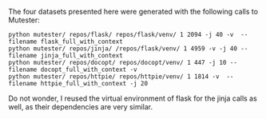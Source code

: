 The four datasets presented here were generated with the following calls to Mutester:

```
python mutester/ repos/flask/ repos/flask/venv/ 1 2094 -j 40 -v  --filename flask_full_with_context
python mutester/ repos/jinja/ /repos/flask/venv/ 1 4959 -v -j 40 --filename jinja_full_with_context
python mutester/ repos/docopt/ repos/docopt/venv/ 1 447 -j 10 --filename docopt_full_with_context -v
python mutester/ repos/httpie/ repos/httpie/venv/ 1 1814 -v  --filename httpie_full_with_context -j 20
```

Do not wonder, I reused the virtual environment of flask for the jinja calls as well, as their dependencies are very similar.

